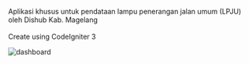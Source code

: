 Aplikasi khusus untuk pendataan lampu penerangan jalan umum (LPJU) oleh Dishub Kab. Magelang
<br />
<br />
Create using CodeIgniter 3

![dashboard](https://user-images.githubusercontent.com/44487637/135445880-20b05240-e149-47bf-84b7-50beaa76de3c.JPG)
